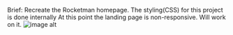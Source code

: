 Brief: Recreate the Rocketman homepage.
The styling(CSS) for this project is done internally
At this point the landing page is non-responsive. Will work on it.
![image alt](https://github.com/ONTI98/landing-page-/blob/main/fullstack400.png?raw=true)
